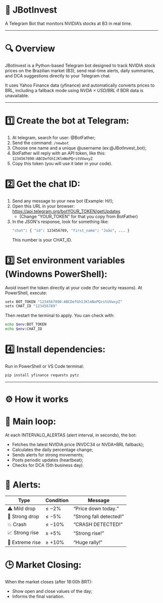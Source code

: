 # 🤖 JBotInvest

A Telegram Bot that monitors NVIDIA’s stocks at B3 in real time.

---
# 🔍 Overview

JBotInvest is a Python-based Telegram bot designed to track NVIDIA stock prices on the Brazilian market (B3), send real-time alerts, daily summaries, and DCA suggestions directly to your Telegram chat.

It uses Yahoo Finance data (yfinance) and automatically converts prices to BRL, including a fallback mode using *NVDA × USD/BRL* if BDR data is unavailable.

---
# 1️⃣ Create the bot at Telegram:
1. At telegram, search for user: @BotFather;
2. Send the command: ```/newbot```
3. Choose one name and a unique @username (ex:@JBotInvest_bot);
4. BotFather will reply with an API token, like this: ``` 1234567890:ABCDefGhIJKlmNoPQrstUVwxyZ ```
5. Copy this token (you will use it later in your code).

# 2️⃣ Get the chat ID:
1. Send any message to your new bot (Example: Hi!);
2. Open this URL in your browser: https://api.telegram.org/botYOUR_TOKEN/getUpdates
   - (Change "YOUR_TOKEN" for that you copy from BotFather)
3. In the JSON's response, look for something like:
   ```bash
   "chat": { "id": 123456789, "first_name": "João", ... }
   ```
   This number is your CHAT_ID.

# 3️⃣ Set environment variables (Windowns PowerShell):
Avoid insert the token directly at your code (for security reasons).
At PowerShell, execute: 
```bash
setx BOT_TOKEN "1234567890:ABCDefGhIJKlmNoPQrstUVwxyZ"
setx CHAT_ID "123456789"
```
Then restart the terminal to apply.
You can check with:
```bash
echo $env:BOT_TOKEN
echo $env:CHAT_ID
```

# 4️⃣ Install dependencies:
Run in PowerShell or VS Code terminal: 
```bash
pip install yfinance requests pytz
```
---
# ⚙️ How it works

# 🔁 Main loop:
At each INTERVALO_ALERTAS (alert interval, in seconds), the bot:

- Fetches the latest NVIDIA price (NVDC34 or NVDA×BRL fallback);
- Calculates the daily percentage change;
- Sends alerts for strong movements;
- Posts periodic updates (heartbeat);
- Checks for DCA (5th business day).

# 💬 Alerts:
| Type            | Condition | Message                 |
| --------------- | --------- | ----------------------- |
| ⚠️ Mild drop    | ≤ −2%     | “Price down today.”     |
| 🚨 Strong drop  | ≤ −5%     | “Strong fall detected!” |
| 💥 Crash        | ≤ −10%    | “CRASH DETECTED!”       |
| 📈 Strong rise  | ≥ +5%     | “Strong rise!”          |
| 💸 Extreme rise | ≥ +10%    | “Huge rally!”           |

# 🕒 Market Closing: 
When the market closes (after 18:00h BRT):
- Show open and close values of the day;
- Informs the final variation.
